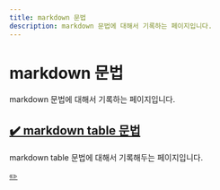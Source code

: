 ```yaml
---
title: markdown 문법
description: markdown 문법에 대해서 기록하는 페이지입니다.
---
```



markdown 문법
===


markdown 문법에 대해서 기록하는 페이지입니다.




[✔️ markdown table 문법](001_markdown_table.html 'markdown table 문법에 대해서 기록해두는 페이지입니다. ')
---


markdown table 문법에 대해서 기록해두는 페이지입니다. 




[✏️ ](https://www.github.com/boyinblue/boyinblue.github.io/edit/main/021_markdown/index.md '수정하기')

